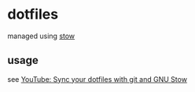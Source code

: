 # dotfiles

managed using [stow](https://www.gnu.org/software/stow/)

## usage
see [YouTube: Sync your dotfiles with git and GNU Stow](https://youtu.be/CFzEuBGPPPg)
